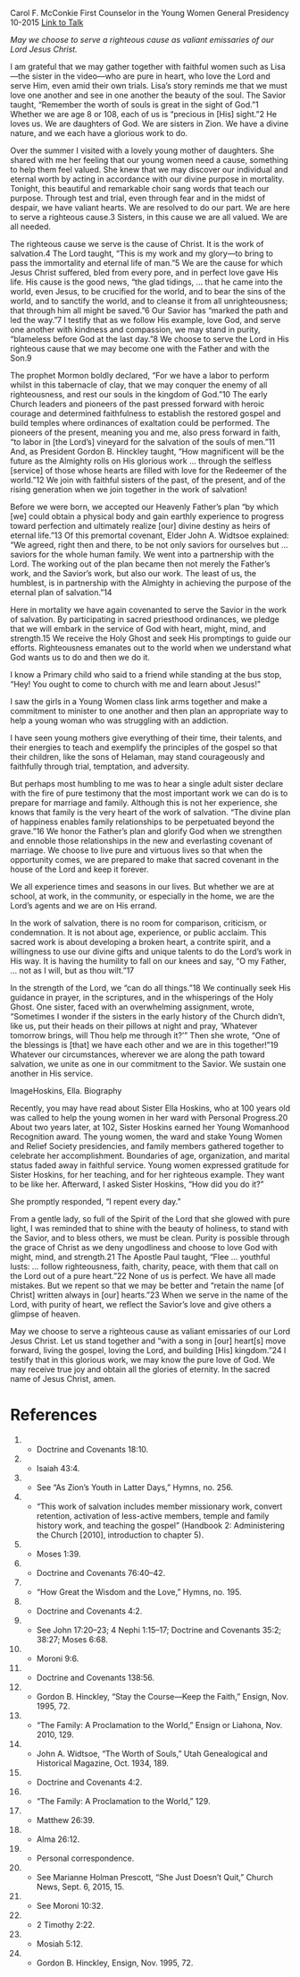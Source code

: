 Carol F. McConkie
First Counselor in the Young Women General Presidency
10-2015
[Link to Talk](https://www.churchofjesuschrist.org/study/general-conference/2015/10/here-to-serve-a-righteous-cause?lang=eng)

_May we choose to serve a righteous cause as valiant emissaries of our Lord Jesus Christ._

I am grateful that we may gather together with faithful women such as Lisa—the sister in the video—who are pure in heart, who love the Lord and serve Him, even amid their own trials. Lisa’s story reminds me that we must love one another and see in one another the beauty of the soul. The Savior taught, “Remember the worth of souls is great in the sight of God.”1 Whether we are age 8 or 108, each of us is “precious in [His] sight.”2 He loves us. We are daughters of God. We are sisters in Zion. We have a divine nature, and we each have a glorious work to do.

Over the summer I visited with a lovely young mother of daughters. She shared with me her feeling that our young women need a cause, something to help them feel valued. She knew that we may discover our individual and eternal worth by acting in accordance with our divine purpose in mortality. Tonight, this beautiful and remarkable choir sang words that teach our purpose. Through test and trial, even through fear and in the midst of despair, we have valiant hearts. We are resolved to do our part. We are here to serve a righteous cause.3 Sisters, in this cause we are all valued. We are all needed.

The righteous cause we serve is the cause of Christ. It is the work of salvation.4 The Lord taught, “This is my work and my glory—to bring to pass the immortality and eternal life of man.”5 We are the cause for which Jesus Christ suffered, bled from every pore, and in perfect love gave His life. His cause is the good news, “the glad tidings, … that he came into the world, even Jesus, to be crucified for the world, and to bear the sins of the world, and to sanctify the world, and to cleanse it from all unrighteousness; that through him all might be saved.”6 Our Savior has “marked the path and led the way.”7 I testify that as we follow His example, love God, and serve one another with kindness and compassion, we may stand in purity, “blameless before God at the last day.”8 We choose to serve the Lord in His righteous cause that we may become one with the Father and with the Son.9

The prophet Mormon boldly declared, “For we have a labor to perform whilst in this tabernacle of clay, that we may conquer the enemy of all righteousness, and rest our souls in the kingdom of God.”10 The early Church leaders and pioneers of the past pressed forward with heroic courage and determined faithfulness to establish the restored gospel and build temples where ordinances of exaltation could be performed. The pioneers of the present, meaning you and me, also press forward in faith, “to labor in [the Lord’s] vineyard for the salvation of the souls of men.”11 And, as President Gordon B. Hinckley taught, “How magnificent will be the future as the Almighty rolls on His glorious work … through the selfless [service] of those whose hearts are filled with love for the Redeemer of the world.”12 We join with faithful sisters of the past, of the present, and of the rising generation when we join together in the work of salvation!

Before we were born, we accepted our Heavenly Father’s plan “by which [we] could obtain a physical body and gain earthly experience to progress toward perfection and ultimately realize [our] divine destiny as heirs of eternal life.”13 Of this premortal covenant, Elder John A. Widtsoe explained: “We agreed, right then and there, to be not only saviors for ourselves but … saviors for the whole human family. We went into a partnership with the Lord. The working out of the plan became then not merely the Father’s work, and the Savior’s work, but also our work. The least of us, the humblest, is in partnership with the Almighty in achieving the purpose of the eternal plan of salvation.”14

Here in mortality we have again covenanted to serve the Savior in the work of salvation. By participating in sacred priesthood ordinances, we pledge that we will embark in the service of God with heart, might, mind, and strength.15 We receive the Holy Ghost and seek His promptings to guide our efforts. Righteousness emanates out to the world when we understand what God wants us to do and then we do it.

I know a Primary child who said to a friend while standing at the bus stop, “Hey! You ought to come to church with me and learn about Jesus!”

I saw the girls in a Young Women class link arms together and make a commitment to minister to one another and then plan an appropriate way to help a young woman who was struggling with an addiction.

I have seen young mothers give everything of their time, their talents, and their energies to teach and exemplify the principles of the gospel so that their children, like the sons of Helaman, may stand courageously and faithfully through trial, temptation, and adversity.

But perhaps most humbling to me was to hear a single adult sister declare with the fire of pure testimony that the most important work we can do is to prepare for marriage and family. Although this is not her experience, she knows that family is the very heart of the work of salvation. “The divine plan of happiness enables family relationships to be perpetuated beyond the grave.”16 We honor the Father’s plan and glorify God when we strengthen and ennoble those relationships in the new and everlasting covenant of marriage. We choose to live pure and virtuous lives so that when the opportunity comes, we are prepared to make that sacred covenant in the house of the Lord and keep it forever.

We all experience times and seasons in our lives. But whether we are at school, at work, in the community, or especially in the home, we are the Lord’s agents and we are on His errand.

In the work of salvation, there is no room for comparison, criticism, or condemnation. It is not about age, experience, or public acclaim. This sacred work is about developing a broken heart, a contrite spirit, and a willingness to use our divine gifts and unique talents to do the Lord’s work in His way. It is having the humility to fall on our knees and say, “O my Father, … not as I will, but as thou wilt.”17

In the strength of the Lord, we “can do all things.”18 We continually seek His guidance in prayer, in the scriptures, and in the whisperings of the Holy Ghost. One sister, faced with an overwhelming assignment, wrote, “Sometimes I wonder if the sisters in the early history of the Church didn’t, like us, put their heads on their pillows at night and pray, ‘Whatever tomorrow brings, will Thou help me through it?’” Then she wrote, “One of the blessings is [that] we have each other and we are in this together!”19 Whatever our circumstances, wherever we are along the path toward salvation, we unite as one in our commitment to the Savior. We sustain one another in His service.

  ImageHoskins, Ella. Biography

Recently, you may have read about Sister Ella Hoskins, who at 100 years old was called to help the young women in her ward with Personal Progress.20 About two years later, at 102, Sister Hoskins earned her Young Womanhood Recognition award. The young women, the ward and stake Young Women and Relief Society presidencies, and family members gathered together to celebrate her accomplishment. Boundaries of age, organization, and marital status faded away in faithful service. Young women expressed gratitude for Sister Hoskins, for her teaching, and for her righteous example. They want to be like her. Afterward, I asked Sister Hoskins, “How did you do it?”

She promptly responded, “I repent every day.”

From a gentle lady, so full of the Spirit of the Lord that she glowed with pure light, I was reminded that to shine with the beauty of holiness, to stand with the Savior, and to bless others, we must be clean. Purity is possible through the grace of Christ as we deny ungodliness and choose to love God with might, mind, and strength.21 The Apostle Paul taught, “Flee … youthful lusts: … follow righteousness, faith, charity, peace, with them that call on the Lord out of a pure heart.”22 None of us is perfect. We have all made mistakes. But we repent so that we may be better and “retain the name [of Christ] written always in [our] hearts.”23 When we serve in the name of the Lord, with purity of heart, we reflect the Savior’s love and give others a glimpse of heaven.

May we choose to serve a righteous cause as valiant emissaries of our Lord Jesus Christ. Let us stand together and “with a song in [our] heart[s] move forward, living the gospel, loving the Lord, and building [His] kingdom.”24 I testify that in this glorious work, we may know the pure love of God. We may receive true joy and obtain all the glories of eternity. In the sacred name of Jesus Christ, amen.

# References
1. - Doctrine and Covenants 18:10.
2. - Isaiah 43:4.
3. - See “As Zion’s Youth in Latter Days,” Hymns, no. 256.
4. - “This work of salvation includes member missionary work, convert retention, activation of less-active members, temple and family history work, and teaching the gospel” (Handbook 2: Administering the Church [2010], introduction to chapter 5).
5. - Moses 1:39.
6. - Doctrine and Covenants 76:40–42.
7. - “How Great the Wisdom and the Love,” Hymns, no. 195.
8. - Doctrine and Covenants 4:2.
9. - See John 17:20–23; 4 Nephi 1:15–17; Doctrine and Covenants 35:2; 38:27; Moses 6:68.
10. - Moroni 9:6.
11. - Doctrine and Covenants 138:56.
12. - Gordon B. Hinckley, “Stay the Course—Keep the Faith,” Ensign, Nov. 1995, 72.
13. - “The Family: A Proclamation to the World,” Ensign or Liahona, Nov. 2010, 129.
14. - John A. Widtsoe, “The Worth of Souls,” Utah Genealogical and Historical Magazine, Oct. 1934, 189.
15. - Doctrine and Covenants 4:2.
16. - “The Family: A Proclamation to the World,” 129.
17. - Matthew 26:39.
18. - Alma 26:12.
19. - Personal correspondence.
20. - See Marianne Holman Prescott, “She Just Doesn’t Quit,” Church News, Sept. 6, 2015, 15.
21. - See Moroni 10:32.
22. - 2 Timothy 2:22.
23. - Mosiah 5:12.
24. - Gordon B. Hinckley, Ensign, Nov. 1995, 72.
